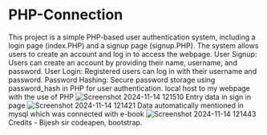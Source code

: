# PHP-Connection
This project is a simple PHP-based user authentication system, including a login page (index.PHP) and a signup page (signup.PHP). The system allows users to create an account and log in to access the webpage.
User Signup: Users can create an account by providing their name, username, and password.
User Login: Registered users can log in with their username and password.
Password Hashing: Secure password storage using password_hash in PHP for user authentication.
local host to my webpage with the use of PHP
![Screenshot 2024-11-14 121510](https://github.com/user-attachments/assets/31abd63d-acc1-44f7-8c26-a51017a60988)
Entry data in sign in page 
![Screenshot 2024-11-14 121421](https://github.com/user-attachments/assets/2f3dcf83-93a1-46d2-8ff5-2811cb722d67)
Data automatically mentioned in mysql which was connected with e-book
![Screenshot 2024-11-14 121443](https://github.com/user-attachments/assets/0c0299cc-e28a-4f47-8f72-9f5559ab45eb)
Credits - 
Bijesh sir 
codeapen,
bootstrap.
